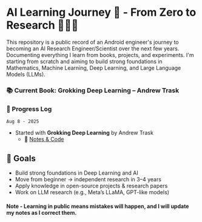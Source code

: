 # AI Learning Journey 🤖 - From Zero to Research 👨🏻‍🔬

This repository is a public record of an Android engineer's journey to becoming an AI Research Engineer/Scientist over the next few years. Documenting everything I learn from books, projects, and experiments.
I'm starting from scratch and aiming to build strong foundations in Mathematics, Machine Learning, Deep Learning, and Large Language Models (LLMs).

### 📚 Current Book: Grokking Deep Learning – Andrew Trask

### 📔 Progress Log
```Aug 8 - 2025```
- Started with **Grokking Deep Learning** by Andrew Trask
    - 📂 [Notes & Code](./books/grokking-deep-learning)

## 🎯 Goals
- Build strong foundations in Deep Learning and AI
- Move from beginner → independent research in 3–4 years
- Apply knowledge in open-source projects & research papers
- Work on LLM research (e.g., Meta’s LLaMA, GPT-like models)

#### Note - Learning in public means mistakes will happen, and I will update my notes as I correct them.

